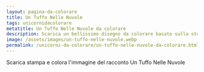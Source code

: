 ```yaml
---
layout: pagina-da-colorare
title: Un Tuffo Nelle Nuvole
tags: unicornidacolorare
metatitle: Un Tuffo Nelle Nuvole da colorare
description: Scarica un bellissimo disegno da colorare basato sulla storia Un Tuffo Nelle Nuvole
image: /assets/images/un-tuffo-nelle-nuvole.webp
permalink: /unicorni-da-colorare/un-tuffo-nelle-nuvole-da-colorare.html
---
```

Scarica stampa e colora l'immagine del racconto Un Tuffo Nelle Nuvole
